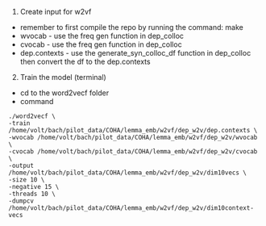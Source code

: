 1. Create input for w2vf
  * remember to first compile the repo by running the command: make
  * wvocab - use the freq gen function in dep_colloc
  * cvocab - use the freq gen function in dep_colloc
  * dep.contexts - use the generate_syn_colloc_df function in dep_colloc then convert the df to the dep.contexts

2. Train the model (terminal)
* cd to the word2vecf folder
* command
```
./word2vecf \
-train /home/volt/bach/pilot_data/COHA/lemma_emb/w2vf/dep_w2v/dep.contexts \
-wvocab /home/volt/bach/pilot_data/COHA/lemma_emb/w2vf/dep_w2v/wvocab \
-cvocab /home/volt/bach/pilot_data/COHA/lemma_emb/w2vf/dep_w2v/cvocab \
-output /home/volt/bach/pilot_data/COHA/lemma_emb/w2vf/dep_w2v/dim10vecs \
-size 10 \
-negative 15 \
-threads 10 \
-dumpcv /home/volt/bach/pilot_data/COHA/lemma_emb/w2vf/dep_w2v/dim10context-vecs
```
